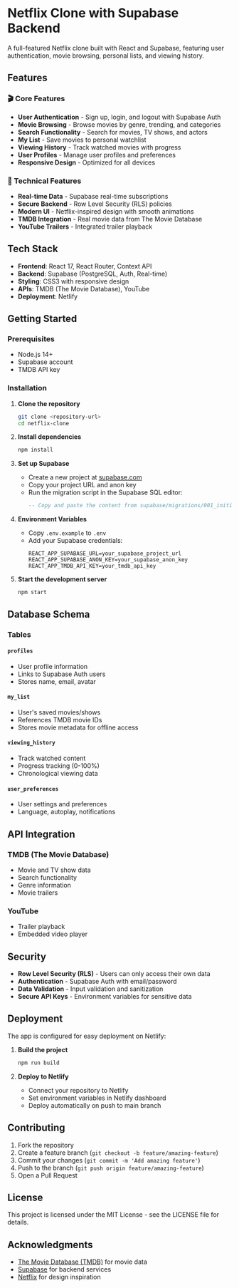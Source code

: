 # Netflix Clone with Supabase Backend

A full-featured Netflix clone built with React and Supabase, featuring user authentication, movie browsing, personal lists, and viewing history.

## Features

### 🎬 Core Features
- **User Authentication** - Sign up, login, and logout with Supabase Auth
- **Movie Browsing** - Browse movies by genre, trending, and categories
- **Search Functionality** - Search for movies, TV shows, and actors
- **My List** - Save movies to personal watchlist
- **Viewing History** - Track watched movies with progress
- **User Profiles** - Manage user profiles and preferences
- **Responsive Design** - Optimized for all devices

### 🔧 Technical Features
- **Real-time Data** - Supabase real-time subscriptions
- **Secure Backend** - Row Level Security (RLS) policies
- **Modern UI** - Netflix-inspired design with smooth animations
- **TMDB Integration** - Real movie data from The Movie Database
- **YouTube Trailers** - Integrated trailer playback

## Tech Stack

- **Frontend**: React 17, React Router, Context API
- **Backend**: Supabase (PostgreSQL, Auth, Real-time)
- **Styling**: CSS3 with responsive design
- **APIs**: TMDB (The Movie Database), YouTube
- **Deployment**: Netlify

## Getting Started

### Prerequisites
- Node.js 14+ 
- Supabase account
- TMDB API key

### Installation

1. **Clone the repository**
   ```bash
   git clone <repository-url>
   cd netflix-clone
   ```

2. **Install dependencies**
   ```bash
   npm install
   ```

3. **Set up Supabase**
   - Create a new project at [supabase.com](https://supabase.com)
   - Copy your project URL and anon key
   - Run the migration script in the Supabase SQL editor:
     ```sql
     -- Copy and paste the content from supabase/migrations/001_initial_schema.sql
     ```

4. **Environment Variables**
   - Copy `.env.example` to `.env`
   - Add your Supabase credentials:
     ```env
     REACT_APP_SUPABASE_URL=your_supabase_project_url
     REACT_APP_SUPABASE_ANON_KEY=your_supabase_anon_key
     REACT_APP_TMDB_API_KEY=your_tmdb_api_key
     ```

5. **Start the development server**
   ```bash
   npm start
   ```

## Database Schema

### Tables

#### `profiles`
- User profile information
- Links to Supabase Auth users
- Stores name, email, avatar

#### `my_list`
- User's saved movies/shows
- References TMDB movie IDs
- Stores movie metadata for offline access

#### `viewing_history`
- Track watched content
- Progress tracking (0-100%)
- Chronological viewing data

#### `user_preferences`
- User settings and preferences
- Language, autoplay, notifications

## API Integration

### TMDB (The Movie Database)
- Movie and TV show data
- Search functionality
- Genre information
- Movie trailers

### YouTube
- Trailer playback
- Embedded video player

## Security

- **Row Level Security (RLS)** - Users can only access their own data
- **Authentication** - Supabase Auth with email/password
- **Data Validation** - Input validation and sanitization
- **Secure API Keys** - Environment variables for sensitive data

## Deployment

The app is configured for easy deployment on Netlify:

1. **Build the project**
   ```bash
   npm run build
   ```

2. **Deploy to Netlify**
   - Connect your repository to Netlify
   - Set environment variables in Netlify dashboard
   - Deploy automatically on push to main branch

## Contributing

1. Fork the repository
2. Create a feature branch (`git checkout -b feature/amazing-feature`)
3. Commit your changes (`git commit -m 'Add amazing feature'`)
4. Push to the branch (`git push origin feature/amazing-feature`)
5. Open a Pull Request

## License

This project is licensed under the MIT License - see the LICENSE file for details.

## Acknowledgments

- [The Movie Database (TMDB)](https://www.themoviedb.org/) for movie data
- [Supabase](https://supabase.com/) for backend services
- [Netflix](https://netflix.com/) for design inspiration